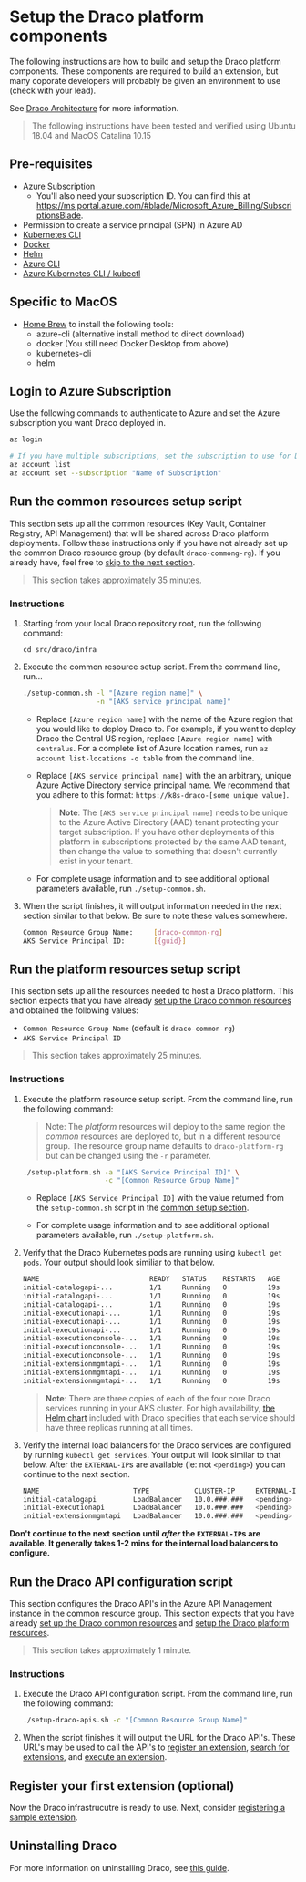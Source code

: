 # Setup the Draco platform components

The following instructions are how to build and setup the Draco platform components.  These components are required to build an extension, but many coporate developers will probably be given an environment to use (check with your lead).

See [Draco Architecture](../architecture/azure-architecture.md) for more information.

> The following instructions have been tested and verified using Ubuntu 18.04 and MacOS Catalina 10.15

## Pre-requisites

* Azure Subscription
  * You'll also need your subscription ID. You can find this at https://ms.portal.azure.com/#blade/Microsoft_Azure_Billing/SubscriptionsBlade.
* Permission to create a service principal (SPN) in Azure AD
* [Kubernetes CLI](https://kubernetes.io/docs/tasks/tools/install-kubectl/)
* [Docker](https://www.docker.com/products/docker-desktop)
* [Helm](https://github.com/helm/helm/releases)
* [Azure CLI](https://docs.microsoft.com/en-us/cli/azure/install-azure-cli)
* [Azure Kubernetes CLI / kubectl](https://docs.microsoft.com/en-us/cli/azure/aks?view=azure-cli-latest#az-aks-install-cli)

## Specific to MacOS

* [Home Brew](https://brew.sh/) to install the following tools:
  * azure-cli (alternative install method to direct download)
  * docker  (You still need Docker Desktop from above)
  * kubernetes-cli
  * helm

## Login to Azure Subscription

Use the following commands to authenticate to Azure and set the Azure subscription you want Draco deployed in.

```bash
az login

# If you have multiple subscriptions, set the subscription to use for Draco.
az account list 
az account set --subscription "Name of Subscription"
```

## Run the common resources setup script

This section sets up all the common resources (Key Vault, Container Registry, API Management) that will be shared across Draco platform deployments. Follow these instructions only if you have not already set up the common Draco resource group (by default `draco-commong-rg`). If you already have, feel free to [skip to the next section](#run-the-platform-resources-setup-script).

> This section takes approximately 35 minutes.

### Instructions

1. Starting from your local Draco repository root, run the following command:

   ```
   cd src/draco/infra
   ```
   
2. Execute the common resource setup script. From the command line, run...
   
   ```bash
   ./setup-common.sh -l "[Azure region name]" \
                     -n "[AKS service principal name]"
   ```
   
   * Replace `[Azure region name]` with the name of the Azure region that you would like to deploy Draco to. For example, if you want to deploy Draco the Central US region, replace `[Azure region name]` with `centralus`. For a complete list of Azure location names, run `az account list-locations -o table` from the command line.
   
   * Replace `[AKS service principal name]` with the an arbitrary, unique Azure Active Directory service principal name. We recommend that you adhere to this format: `https://k8s-draco-[some unique value]`.
   
      > **Note**: The `[AKS service principal name]` needs to be unique to the Azure Active Directory (AAD) tenant protecting your target subscription.  If you have other deployments of this platform in subscriptions protected by the same AAD tenant, then change the value to something that doesn't currently exist in your tenant.    
   
   * For complete usage information and to see additional optional parameters available, run `./setup-common.sh`.
  
3. When the script finishes, it will output information needed in the next section similar to that below. Be sure to note these values somewhere.

   ```bash
   Common Resource Group Name:     [draco-common-rg]
   AKS Service Principal ID:       [{guid}]
   ```

## Run the platform resources setup script

This section sets up all the resources needed to host a Draco platform. This section expects that you have already [set up the Draco common resources](#run-the-common-resources-setup-script) and obtained the following values:

* `Common Resource Group Name` (default is `draco-common-rg`)
* `AKS Service Principal ID`

> This section takes approximately 25 minutes.

### Instructions

1. Execute the platform resource setup script. From the command line, run the following command:

   > Note: The _platform_ resources will deploy to the same region the _common_ resources are deployed to, but in a different resource group.  The resource group name defaults to `draco-platform-rg` but can be changed using the `-r` parameter.
   
   ```bash
   ./setup-platform.sh -a "[AKS Service Principal ID]" \
                       -c "[Common Resource Group Name]"
   ```
      
      * Replace `[AKS Service Principal ID]` with the value returned from the `setup-common.sh` script in the [common setup section](#run-the-common-resources-setup-script).
     
      * For complete usage information and to see additional optional parameters available, run `./setup-platform.sh`.
   
2. Verify that the Draco Kubernetes pods are running using `kubectl get pods`. Your output should look similiar to that below.

   ```bash
   NAME                           READY   STATUS    RESTARTS   AGE
   initial-catalogapi-...         1/1     Running   0          19s
   initial-catalogapi-...         1/1     Running   0          19s
   initial-catalogapi-...         1/1     Running   0          19s
   initial-executionapi-...       1/1     Running   0          19s
   initial-executionapi-...       1/1     Running   0          19s
   initial-executionapi-...       1/1     Running   0          19s
   initial-executionconsole-...   1/1     Running   0          19s
   initial-executionconsole-...   1/1     Running   0          19s
   initial-executionconsole-...   1/1     Running   0          19s
   initial-extensionmgmtapi-...   1/1     Running   0          19s
   initial-extensionmgmtapi-...   1/1     Running   0          19s
   initial-extensionmgmtapi-...   1/1     Running   0          19s
   ```
   
   > **Note**: There are three copies of each of the four core Draco services running in your AKS cluster. For high availability, [the Helm chart](/src/draco/helm/extension-hubs) included with Draco specifies that each service should have three replicas running at all times.  
 
3. Verify the internal load balancers for the Draco services are configured by running `kubectl get services`. Your output will look similar to that below.  After the `EXTERNAL-IP`s are available (ie: not `<pending>`) you can continue to the next section.

   ```bash
   NAME                       TYPE           CLUSTER-IP     EXTERNAL-IP   PORT(S)                      AGE
   initial-catalogapi         LoadBalancer   10.0.###.###   <pending>     80:#####/TCP,443:#####/TCP   119s
   initial-executionapi       LoadBalancer   10.0.###.###   <pending>     80:#####/TCP,443:#####/TCP   119s
   initial-extensionmgmtapi   LoadBalancer   10.0.###.###   <pending>     80:#####/TCP,443:#####/TCP   119s
   ```

**Don't continue to the next section until _after_ the `EXTERNAL-IP`s are available.  It generally takes 1-2 mins for the internal load balancers to configure.**

## Run the Draco API configuration script

This section configures the Draco API's in the Azure API Management instance in the common resource group. This section expects that you have already [set up the Draco common resources](#run-the-common-resources-setup-script) and [setup the Draco platform resources](#run-the-platform-resources-setup-script).

> This section takes approximately 1 minute.

### Instructions

1. Execute the Draco API configuration script. From the command line, run the following command:

   ```bash
   ./setup-draco-apis.sh -c "[Common Resource Group Name]"
   ```

2. When the script finishes it will output the URL for the Draco API's.  These URL's may be used to call the API's to [register an extension](/doc/howto/Register-Extension.md), [search for extensions](/doc/howto/search-extension.md), and [execute an extension](/doc/howto/Execute-Extension.md).

## Register your first extension (optional)
Now the Draco infrastrucutre is ready to use.  Next, consider [registering a sample extension](/doc/howto/Register-Extension.md).

## Uninstalling Draco
For more information on uninstalling Draco, see [this guide](UNINSTALL.md).
